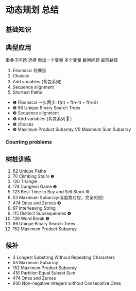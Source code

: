 # 动态规划 总结

## 基础知识

## 典型应用

重叠子问题
选择
增加一个变量
多个变量
数列问题
最短路径

1. Fibonacci 经典型
1. Choices
1. Add variables (背包系列)
1. Sequence alignment 
1. Shortest Paths


* ❶ Fibonacci 一步两步: f(n) = f(n-1) + f(n-2)
* ❷ 96 Unique Binary Search Trees
* ❸ Sequence alignment
* ❹ Add variables (背包系列 :school_satchel: )
* ❺ choices
* ❻ Maximum Product Subarray VS Maximum Sum Subarray


### Counting problems



## 树桩训练

1. 62 Unique Paths 
1. 70 Climbing Stairs ❶
1. 120 Triangle
1. 174 Dungeon Game ❷
1. 123 Best Time to Buy and Sell Stock III 
2. 53 Maximum Subarray(与股票对应，完全对应)
1. 474 Ones and Zeroes ❸
1. 97 Interleaving String 
1. 115 Distinct Subsequences ❹
1. 139 Word Break  ❺
1. 96 Unique Binary Search Trees 
1. 152 Maximum Product Subarray 

## 候补

* 3 Longest Substring Without Repeating Characters
* 53 Maximum Subarray
* 152 Maximum Product Subarray 
* 416 Partition Equal Subset Sum 
* 474 Ones and Zeroes 
* 600 Non-negative Integers without Consecutive Ones  
